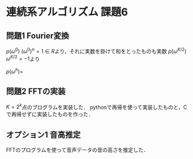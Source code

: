 # 連続系アルゴリズム 課題6

## 問題1  Fourier変換
$p(\omega^0)$ $(\omega^0)^n = 1 \in R$より，それに実数を掛けて和をとったものも実数
$p(\omega^{K/2})$ $\omega^{K/2} = -1$より

$p(\omega^h) =$

## 問題2  FFTの実装
$K=2^k$点のプログラムを実装した．
pythonで再帰を使って実装したものと，Cで再帰せずに実装したものを作った．

## オプション1 音高推定
FFTのプログラムを使って音声データの音の高さを推定した．
